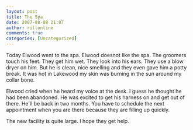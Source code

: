 ```yaml
---
layout: post
title: The Spa
date: 2007-08-08 21:07
author: rillonline
comments: true
categories: [Uncategorized]
---
```

Today Elwood went to the spa. Elwood doesnot like the spa. The groomers touch his feet. They get him wet. They look into his ears. They use a blow dryer on him. But he is clean, nice smelling and they even gave him a potty break. It was hot in Lakewood my skin was burning in the sun around my collar bone.

Elwood cried when he heard my voice at the desk. I guess he thought he had been abandoned. He was excited to get his harness on and get out of there. He'll be back in two months. You have to schedule the next appointment when you are there because they are filling up quickly.

The new facility is quite large. I hope they get help.
